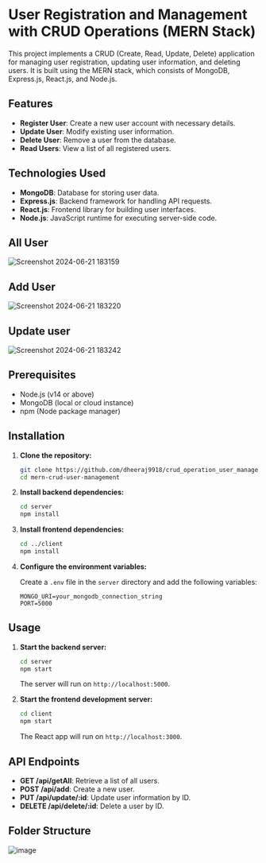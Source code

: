 # User Registration and Management with CRUD Operations (MERN Stack)

This project implements a CRUD (Create, Read, Update, Delete) application for managing user registration, updating user information, and deleting users. It is built using the MERN stack, which consists of MongoDB, Express.js, React.js, and Node.js.

## Features

- **Register User**: Create a new user account with necessary details.
- **Update User**: Modify existing user information.
- **Delete User**: Remove a user from the database.
- **Read Users**: View a list of all registered users.

## Technologies Used

- **MongoDB**: Database for storing user data.
- **Express.js**: Backend framework for handling API requests.
- **React.js**: Frontend library for building user interfaces.
- **Node.js**: JavaScript runtime for executing server-side code.

## All User 
![Screenshot 2024-06-21 183159](https://github.com/dheeraj9918/crud_operation_user_management/assets/136745393/4683abdf-1886-4261-9d0e-854351a24ef0)

## Add User
![Screenshot 2024-06-21 183220](https://github.com/dheeraj9918/crud_operation_user_management/assets/136745393/dd338a0a-22e7-4f08-9955-aa76f45909f5)

## Update user
![Screenshot 2024-06-21 183242](https://github.com/dheeraj9918/crud_operation_user_management/assets/136745393/758c43ac-396d-41e9-b566-0aecf4bef393)

## Prerequisites

- Node.js (v14 or above)
- MongoDB (local or cloud instance)
- npm (Node package manager)

## Installation

1. **Clone the repository:**

    ```bash
    git clone https://github.com/dheeraj9918/crud_operation_user_management.git
    cd mern-crud-user-management
    ```

2. **Install backend dependencies:**

    ```bash
    cd server
    npm install
    ```

3. **Install frontend dependencies:**

    ```bash
    cd ../client
    npm install
    ```

4. **Configure the environment variables:**

    Create a `.env` file in the `server` directory and add the following variables:

    ```env
    MONGO_URI=your_mongodb_connection_string
    PORT=5000
    ```

## Usage

1. **Start the backend server:**

    ```bash
    cd server
    npm start
    ```

    The server will run on `http://localhost:5000`.

2. **Start the frontend development server:**

    ```bash
    cd client
    npm start
    ```

    The React app will run on `http://localhost:3000`.

## API Endpoints

- **GET /api/getAll**: Retrieve a list of all users.
- **POST /api/add**: Create a new user.
- **PUT /api/update/:id**: Update user information by ID.
- **DELETE /api/delete/:id**: Delete a user by ID.

## Folder Structure
![image](https://github.com/dheeraj9918/crud_operation_user_management/assets/136745393/2aa50f3f-f971-437d-87aa-e5fc2b9593b8)

